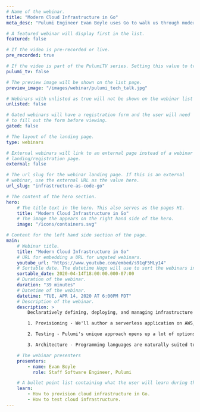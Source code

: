 ```yaml
---
# Name of the webinar.
title: "Modern Cloud Infrastructure in Go"
meta_desc: "Pulumi Engineer Evan Boyle uses Go to walk us through modern infrastructure-as-code concepts and best practices like functions, containers, and Kubernetes."

# A featured webinar will display first in the list.
featured: false

# If the video is pre-recorded or live.
pre_recorded: true

# If the video is part of the PulumiTV series. Setting this value to true will list the video in the "PulumiTV" section.
pulumi_tv: false

# The preview image will be shown on the list page.
preview_image: "/images/webinar/pulumi_tech_talk.jpg"

# Webinars with unlisted as true will not be shown on the webinar list
unlisted: false

# Gated webinars will have a registration form and the user will need
# to fill out the form before viewing.
gated: false

# The layout of the landing page.
type: webinars

# External webinars will link to an external page instead of a webinar
# landing/registration page.
external: false

# The url slug for the webinar landing page. If this is an external
# webinar, use the external URL as the value here.
url_slug: "infrastructure-as-code-go"

# The content of the hero section.
hero:
    # The title text in the hero. This also serves as the pages H1.
    title: "Modern Cloud Infrastructure in Go"
    # The image the appears on the right hand side of the hero.
    image: "/icons/containers.svg"

# Content for the left hand side section of the page.
main:
    # Webinar title.
    title: "Modern Cloud Infrastructure in Go"
    # URL for embedding a URL for ungated webinars.
    youtube_url: "https://www.youtube.com/embed/s91qF5MLy14"
    # Sortable date. The datetime Hugo will use to sort the webinars in date order.
    sortable_date: 2020-04-14T18:00:00.000-07:00
    # Duration of the webinar.
    duration: "39 minutes"
    # Datetime of the webinar.
    datetime: "TUE, APR 14, 2020 AT 6:00PM PDT"
    # Description of the webinar.
    description: >
        Declaratively defining, deploying, and managing infrastructure usually means breaking out of your day to day toolchain and using YAML or some sort of DSL. Learn how to automate modern infrastructure like functions, containers, and Kubernetes using Pulumi and Go. In this talk we'll explore the productivity superpowers that Pulumi brings to infrastructure:

        1. Provisioning - We'll author a serverless application on AWS, exploring Pulumi's familiar imperative approach using Go that still enables declarative state and change management.

        2. Testing - Pulumi's unique approach opens up a lot of options with unit and integration testing and gives you the confidence to move quickly.

        3. Architecture - Programming languages are naturally suited to encapsulation and abstraction. This enables us to represent our architecture in reusable components that can be published and shared across teams and organizations.

    # The webinar presenters
    presenters:
        - name: Evan Boyle
          role: Staff Software Engineer, Pulumi

    # A bullet point list containing what the user will learn during the webinar.
    learn:
        - How to provision cloud infrastructure in Go.
        - How to test cloud infrastructure.
---
```

